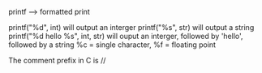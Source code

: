 printf --> formatted print

printf("%d", int) will output an interger
printf("%s", str) will output a string
printf("%d hello %s", int, str) will ouput an interger, followed by 'hello', followed by a string
%c = single character, %f = floating point


The comment prefix in C is //